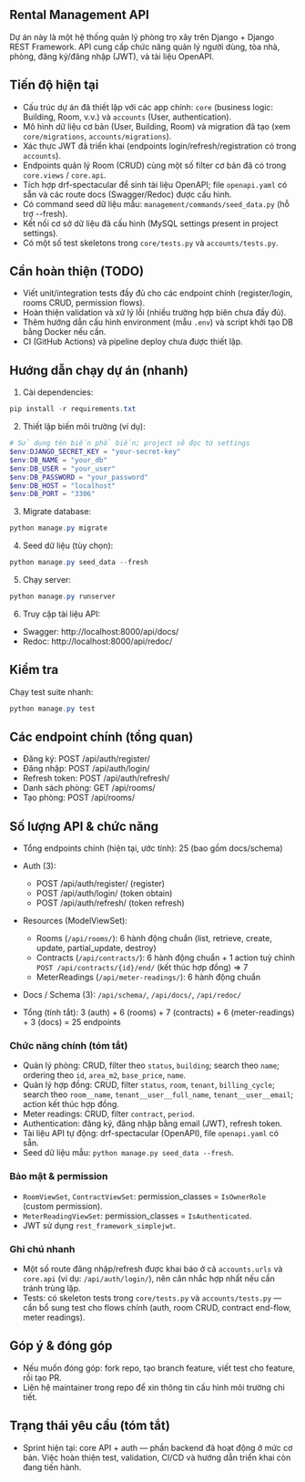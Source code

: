 ## Rental Management API

Dự án này là một hệ thống quản lý phòng trọ xây trên Django + Django REST Framework. API cung cấp chức năng quản lý người dùng, tòa nhà, phòng, đăng ký/đăng nhập (JWT), và tài liệu OpenAPI.

## Tiến độ hiện tại

- Cấu trúc dự án đã thiết lập với các app chính: `core` (business logic: Building, Room, v.v.) và `accounts` (User, authentication).
- Mô hình dữ liệu cơ bản (User, Building, Room) và migration đã tạo (xem `core/migrations`, `accounts/migrations`).
- Xác thực JWT đã triển khai (endpoints login/refresh/registration có trong `accounts`).
- Endpoints quản lý Room (CRUD) cùng một số filter cơ bản đã có trong `core.views` / `core.api`.
- Tích hợp drf-spectacular để sinh tài liệu OpenAPI; file `openapi.yaml` có sẵn và các route docs (Swagger/Redoc) được cấu hình.
- Có command seed dữ liệu mẫu: `management/commands/seed_data.py` (hỗ trợ --fresh).
- Kết nối cơ sở dữ liệu đã cấu hình (MySQL settings present in project settings).
- Có một số test skeletons trong `core/tests.py` và `accounts/tests.py`.

## Cần hoàn thiện (TODO)

- Viết unit/integration tests đầy đủ cho các endpoint chính (register/login, rooms CRUD, permission flows).
- Hoàn thiện validation và xử lý lỗi (nhiều trường hợp biên chưa đầy đủ).
- Thêm hướng dẫn cấu hình environment (mẫu `.env`) và script khởi tạo DB bằng Docker nếu cần.
- CI (GitHub Actions) và pipeline deploy chưa được thiết lập.

## Hướng dẫn chạy dự án (nhanh)

1. Cài dependencies:
```powershell
pip install -r requirements.txt
```

2. Thiết lập biến môi trường (ví dụ):
```powershell
# Sử dụng tên biến phổ biến; project sẽ đọc từ settings
$env:DJANGO_SECRET_KEY = "your-secret-key"
$env:DB_NAME = "your_db"
$env:DB_USER = "your_user"
$env:DB_PASSWORD = "your_password"
$env:DB_HOST = "localhost"
$env:DB_PORT = "3306"
```

3. Migrate database:
```powershell
python manage.py migrate
```

4. Seed dữ liệu (tùy chọn):
```powershell
python manage.py seed_data --fresh
```

5. Chạy server:
```powershell
python manage.py runserver
```

6. Truy cập tài liệu API:
- Swagger: http://localhost:8000/api/docs/
- Redoc: http://localhost:8000/api/redoc/

## Kiểm tra

Chạy test suite nhanh:
```powershell
python manage.py test
```

## Các endpoint chính (tổng quan)

- Đăng ký: POST /api/auth/register/
- Đăng nhập: POST /api/auth/login/
- Refresh token: POST /api/auth/refresh/
- Danh sách phòng: GET /api/rooms/
- Tạo phòng: POST /api/rooms/

## Số lượng API & chức năng

- Tổng endpoints chính (hiện tại, ước tính): 25 (bao gồm docs/schema)

- Auth (3):
	- POST /api/auth/register/  (register)
	- POST /api/auth/login/     (token obtain)
	- POST /api/auth/refresh/   (token refresh)

- Resources (ModelViewSet):
	- Rooms (`/api/rooms/`): 6 hành động chuẩn (list, retrieve, create, update, partial_update, destroy)
	- Contracts (`/api/contracts/`): 6 hành động chuẩn + 1 action tuỳ chỉnh `POST /api/contracts/{id}/end/` (kết thúc hợp đồng) => 7
	- MeterReadings (`/api/meter-readings/`): 6 hành động chuẩn

- Docs / Schema (3): `/api/schema/`, `/api/docs/`, `/api/redoc/`

- Tổng (tính tắt): 3 (auth) + 6 (rooms) + 7 (contracts) + 6 (meter-readings) + 3 (docs) = 25 endpoints

### Chức năng chính (tóm tắt)

- Quản lý phòng: CRUD, filter theo `status`, `building`; search theo `name`; ordering theo `id`, `area_m2`, `base_price`, `name`.
- Quản lý hợp đồng: CRUD, filter `status`, `room`, `tenant`, `billing_cycle`; search theo `room__name`, `tenant__user__full_name`, `tenant__user__email`; action kết thúc hợp đồng.
- Meter readings: CRUD, filter `contract`, `period`.
- Authentication: đăng ký, đăng nhập bằng email (JWT), refresh token.
- Tài liệu API tự động: drf-spectacular (OpenAPI), file `openapi.yaml` có sẵn.
- Seed dữ liệu mẫu: `python manage.py seed_data --fresh`.

### Bảo mật & permission

- `RoomViewSet`, `ContractViewSet`: permission_classes = `IsOwnerRole` (custom permission).
- `MeterReadingViewSet`: permission_classes = `IsAuthenticated`.
- JWT sử dụng `rest_framework_simplejwt`.

### Ghi chú nhanh

- Một số route đăng nhập/refresh được khai báo ở cả `accounts.urls` và `core.api` (ví dụ: `/api/auth/login/`), nên cân nhắc hợp nhất nếu cần tránh trùng lặp.
- Tests: có skeleton tests trong `core/tests.py` và `accounts/tests.py` — cần bổ sung test cho flows chính (auth, room CRUD, contract end-flow, meter readings).


## Góp ý & đóng góp

- Nếu muốn đóng góp: fork repo, tạo branch feature, viết test cho feature, rồi tạo PR.
- Liên hệ maintainer trong repo để xin thông tin cấu hình môi trường chi tiết.

## Trạng thái yêu cầu (tóm tắt)

- Sprint hiện tại: core API + auth — phần backend đã hoạt động ở mức cơ bản. Việc hoàn thiện test, validation, CI/CD và hướng dẫn triển khai còn đang tiến hành.